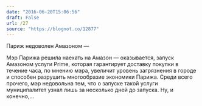 ```yaml
---
date: "2016-06-20T15:06:56"
draft: False
url: /27
source: "https://blognot.co/12877"
---
```


Париж недоволен Амазоном — 

Мэр Парижа решила наехать на Амазон — оказывается, запуск Амазоном услуги Prime, которая гарантирует доставку покупки в течение часа, по мнению мэра, увеличит уровень загрязнения в городе и способен разрушить многообразие экономики Парижа. Среди всего прочего, мэр недовольна тем, что о запуске такой услуги муниципалитет узнал лишь за несколько дней до запуска. Ну, и конечно,...
